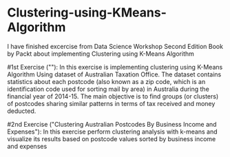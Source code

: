 # Clustering-using-KMeans-Algorithm
I have finished excercise from Data Science Workshop Second Edition Book by Packt about implementing Clustering using K-Means Algorithm 

#1st Exercise (""):
In this exercise  is implementing clustering using K-Means Algorithm Using dataset of Australian Taxation Office. The dataset contains statistics about each postcode (also known as a zip code, which is an identification code used for sorting mail by area) in Australia during the financial year of 2014-15. The main objective is to find groups (or clusters) of postcodes sharing similar patterns in terms of tax received and money deducted.

#2nd Exercise ("Clustering Australian Postcodes By Business Income and Expenses"): In this exercise perform clustering analysis with k-means and visualize its results based on postcode values sorted by business income and expenses
